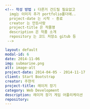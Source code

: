 ```yaml
---
<!-- 작성 방법 : 다른거 건드릴 필요없고
  img는 이미지 추가 portfolio폴더에..
  project-date 는 시작 - 종료
  creator 는 만든사람
  project-title 은 작품명
  description 은 작품 소개
  repository 는 코드 저장소 gitub 등
 -->

layout: default
modal-id: 6
date: 2014-11-06
img: submarine.png
alt: image-alt
project-date: 2014-04-05 - 2014-11-17
client: Start Bootstrap
creator: 주현석
project-title: 레이저 장기
category: Web Development
description: 레이저 장기 게임 어플리케이션
repository:
---
```

